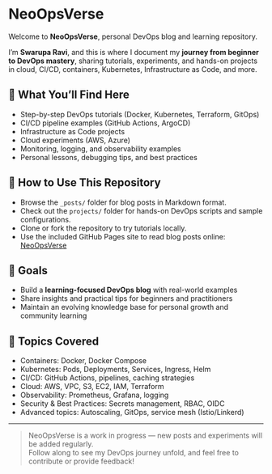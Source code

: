 # NeoOpsVerse

Welcome to **NeoOpsVerse**, personal DevOps blog and learning repository.  

I’m **Swarupa Ravi**, and this is where I document my **journey from beginner to DevOps mastery**, sharing tutorials, experiments, and hands-on projects in cloud, CI/CD, containers, Kubernetes, Infrastructure as Code, and more.

## 🔹 What You’ll Find Here
- Step-by-step DevOps tutorials (Docker, Kubernetes, Terraform, GitOps)
- CI/CD pipeline examples (GitHub Actions, ArgoCD)
- Infrastructure as Code projects
- Cloud experiments (AWS, Azure)
- Monitoring, logging, and observability examples
- Personal lessons, debugging tips, and best practices

## 🔹 How to Use This Repository
- Browse the `_posts/` folder for blog posts in Markdown format.
- Check out the `projects/` folder for hands-on DevOps scripts and sample configurations.
- Clone or fork the repository to try tutorials locally.
- Use the included GitHub Pages site to read blog posts online: [NeoOpsVerse](https://swaruparavi.github.io/neoverse/)

## 🔹 Goals
- Build a **learning-focused DevOps blog** with real-world examples
- Share insights and practical tips for beginners and practitioners
- Maintain an evolving knowledge base for personal growth and community learning

## 🔹 Topics Covered
- Containers: Docker, Docker Compose
- Kubernetes: Pods, Deployments, Services, Ingress, Helm
- CI/CD: GitHub Actions, pipelines, caching strategies
- Cloud: AWS, VPC, S3, EC2, IAM, Terraform
- Observability: Prometheus, Grafana, logging
- Security & Best Practices: Secrets management, RBAC, OIDC
- Advanced topics: Autoscaling, GitOps, service mesh (Istio/Linkerd)

---

> NeoOpsVerse is a work in progress — new posts and experiments will be added regularly.  
> Follow along to see my DevOps journey unfold, and feel free to contribute or provide feedback!

